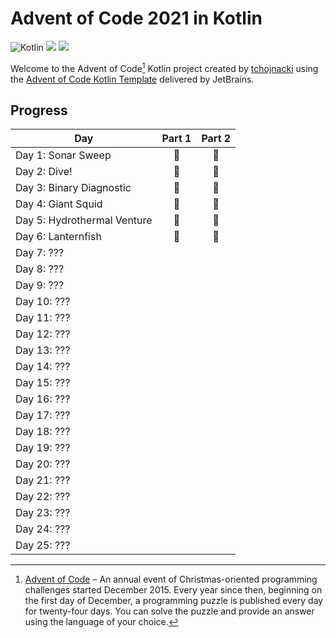 # Advent of Code 2021 in Kotlin
![Kotlin](https://img.shields.io/badge/Kotlin-grey?logo=Kotlin)
![](https://img.shields.io/badge/⭐%20stars-12-yellow)
![](https://img.shields.io/badge/📅%20days-6-blue)

Welcome to the Advent of Code[^aoc] Kotlin project created by [tchojnacki][github] using the [Advent of Code Kotlin Template][template] delivered by JetBrains.

## Progress
| Day                         | Part 1 | Part 2 |
|-----------------------------|:------:|:------:|
| Day 1: Sonar Sweep          |   🌟   |   🌟   |
| Day 2: Dive!                |   🌟   |   🌟   |
| Day 3: Binary Diagnostic    |   🌟   |   🌟   |
| Day 4: Giant Squid          |   🌟   |   🌟   |
| Day 5: Hydrothermal Venture |   🌟   |   🌟   |
| Day 6: Lanternfish          |   🌟   |   🌟   |
| Day 7: ???                  |        |        |
| Day 8: ???                  |        |        |
| Day 9: ???                  |        |        |
| Day 10: ???                 |        |        |
| Day 11: ???                 |        |        |
| Day 12: ???                 |        |        |
| Day 13: ???                 |        |        |
| Day 14: ???                 |        |        |
| Day 15: ???                 |        |        |
| Day 16: ???                 |        |        |
| Day 17: ???                 |        |        |
| Day 18: ???                 |        |        |
| Day 19: ???                 |        |        |
| Day 20: ???                 |        |        |
| Day 21: ???                 |        |        |
| Day 22: ???                 |        |        |
| Day 23: ???                 |        |        |
| Day 24: ???                 |        |        |
| Day 25: ???                 |        |        |


[^aoc]:
    [Advent of Code][aoc] – An annual event of Christmas-oriented programming challenges started December 2015.
    Every year since then, beginning on the first day of December, a programming puzzle is published every day for twenty-four days.
    You can solve the puzzle and provide an answer using the language of your choice.

[aoc]: https://adventofcode.com
[github]: https://github.com/tchojnacki
[template]: https://github.com/kotlin-hands-on/advent-of-code-kotlin-template
